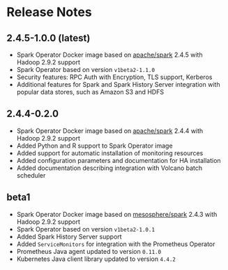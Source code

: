 # Release Notes

## 2.4.5-1.0.0 (latest)
* Spark Operator Docker image based on [apache/spark](https://github.com/apache/spark/) 2.4.5 with Hadoop 2.9.2 support
* Spark Operator based on version `v1beta2-1.1.0`
* Security features: RPC Auth with Encryption, TLS support, Kerberos 
* Additional features for Spark and Spark History Server integration with popular data stores, such as Amazon S3 and HDFS 

## 2.4.4-0.2.0
* Spark Operator Docker image based on [apache/spark](https://github.com/apache/spark/) 2.4.4 with Hadoop 2.9.2 support
* Added Python and R support to Spark Operator image
* Added support for automatic installation of monitoring resources
* Added configuration parameters and documentation for HA installation
* Added documentation describing integration with Volcano batch scheduler

## beta1
* Spark Operator Docker image based on [mesosphere/spark](https://github.com/mesosphere/spark/) 2.4.3 with Hadoop 2.9.2 support
* Spark Operator based on version `v1beta2-1.0.1`
* Added Spark History Server support
* Added `ServiceMonitors` for integration with the Prometheus Operator
* Prometheus Java agent updated to version `0.11.0`
* Kubernetes Java client library updated to version `4.4.2`
